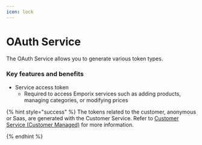 ```yaml
---
icon: lock
---
```


# OAuth Service

The OAuth Service allows you to generate various token types.

### Key features and benefits

* Service access token
  * Required to access Emporix services such as adding products, managing categories, or modifying prices

{% hint style="success" %}
The tokens related to the customer, anonymous or Saas, are generated with the Customer Service. Refer to [Customer Service (Customer Managed)](../../companies-and-customers/customer-service/api-reference/README.md) for more information.

{% endhint %}

